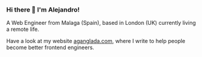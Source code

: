 ### Hi there 👋 I'm Alejandro!

A Web Engineer from Malaga (Spain), based in London (UK) currently living a remote life.

Have a look at my website [aganglada.com](https://aganglada.com/), where I write to help people become better frontend engineers.
